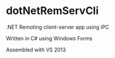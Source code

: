 # dotNetRemServCli

.NET Remoting client-server app using IPC

Written in C# using Windows Forms

Assembled with VS 2013